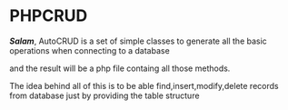 # PHPCRUD
***Salam***,
AutoCRUD is a set of simple classes to generate all the basic operations when connecting to a database

and the result will be a php file containg all those methods.

The idea behind all of this is  to be able find,insert,modify,delete records from database just by providing 
the table structure

